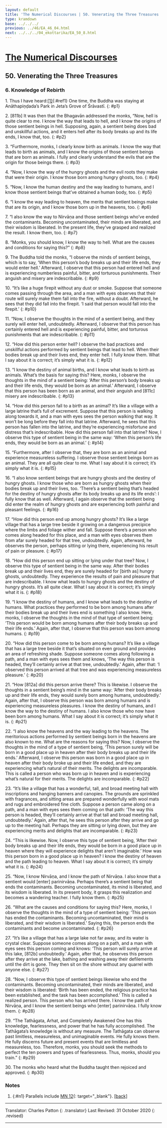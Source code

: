 ```yaml
---
layout: default
title: 'The Numerical Discourses | 50. Venerating the Three Treasures | 6. Knowledge of Rebirth'
type: kramdown
base: ../../../
previous: ../46/EA_46_04.html
next: ../../../04_ekottarika/EA_50_8.html
---
```


# [The Numerical Discourses](../../../04_ekottarika/index.html)
## 50. Venerating the Three Treasures
### 6. Knowledge of Rebirth

1\. Thus I have heard:[\[1\]](#n1){:#ref1} One time, the Buddha was staying at Anāthapiṇḍada’s Park in Jeta’s Grove of Śrāvastī.
{: #p1}

2\. [811b] It was then that the Bhagavān addressed the monks, “Now, hell is quite clear to me. I know the way that leads to hell, and I know the origins of those sentient beings in hell.  Supposing, again, a sentient being does bad and unskillful actions, and it enters hell after its body breaks up and its life ends, I know that, too.
{: #p2}

3\. “Furthermore, monks, I clearly know birth as animals. I know the way that leads to birth as animals, and I know the origins of those sentient beings that are born as animals. I fully and clearly understand the evils that are the origin for those beings there.
{: #p3}

4\. “Now, I know the way of the hungry ghosts and the evil roots they make that were their origin. I know those born among hungry ghosts, too.
{: #p4}

5\. “Now, I know the human destiny and the way leading to humans, and I know those sentient beings that’ve obtained a human body, too.
{: #p5}

6\. “I know the way leading to heaven, the merits that sentient beings make that are its origin, and I know those born up in the heavens, too.
{: #p6}

7\. “I also know the way to Nirvāṇa and those sentient beings who’ve ended the contaminants. Becoming uncontaminated, their minds are liberated, and their wisdom is liberated. In the present life, they’ve grasped and realized the result. I know them, too.
{: #p7}

8\. “Monks, you should know, I know the way to hell. What are the causes and conditions for saying this?”
{: #p8}

9\. The Buddha told the monks, “I observe the minds of sentient beings, which is to say, ‘When this person’s body breaks up and their life ends, they would enter hell.’ Afterward, I observe that this person had entered hell and is experiencing numberless painful, bitter, and torturous punishments. Their anguish and misery are indescribable.
{: #p9}

10\. “It’s like a huge firepit without any dust or smoke. Suppose that someone comes passing through the area, and a man with eyes observes that their route will surely make them fall into the fire, without a doubt. Afterward, he sees that they did fall into the firepit. ‘I said that person would fall into the firepit.’
{: #p10}

11\. “Now, I observe the thoughts in the mind of a sentient being, and they surely will enter hell, undoubtedly. Afterward, I observe that this person has certainly entered hell and is experiencing painful, bitter, and torturous punishments that are indescribable.
{: #p11}

12\. “How did this person enter hell? I observe the bad practices and unskillful actions performed by sentient beings that lead to hell. When their bodies break up and their lives end, they enter hell. I fully know them. What I say about it is correct; it’s simply what it is.
{: #p12}

13\. “I know the destiny of animal births, and I know what leads to birth as animals. What’s the basis for saying this? Here, monks, I observe the thoughts in the mind of a sentient being: ‘After this person’s body breaks up and their life ends, they would be born as an animal.’ Afterward, I observe that this person has been born as an animal, and their anguish and [811c] misery are indescribable.
{: #p13}

14\. “How did this person fall to a birth as an animal? It’s like a village with a large latrine that’s full of excrement. Suppose that this person is walking along towards it, and a man with eyes sees the person walking that way. It won’t be long before they fall into that latrine. Afterward, he sees that this person has fallen into the latrine, and they’re experiencing misfortune and distress that’s indescribable. How did this person fall into that latrine? Now, I observe this type of sentient being in the same way: ‘When this person’s life ends, they would be born as an animal.’
{: #p14}

15\. “Furthermore, after I observe that, they are born as an animal and experience measureless suffering. I observe those sentient beings born as an animal. They are all quite clear to me. What I say about it is correct; it’s simply what it is.
{: #p15}

16\. “I also know sentient beings that are hungry ghosts and the destiny of hungry ghosts. I know those who are born as hungry ghosts when their bodies break up and their lives, too. ‘There’s a sentient being that’s headed for the destiny of hungry ghosts after its body breaks up and its life ends’: I fully know that as well. Afterward, I again observe that the sentient being did enter the realm of hungry ghosts and are experiencing both painful and pleasant feelings.
{: #p16}

17\. “How did this person end up among hungry ghosts? It’s like a large village that has a large tree beside it growing on a dangerous precipice where the limbs and foliage wither and fall. Suppose there’s a person who comes along headed for this place, and a man with eyes observes them from afar surely headed for that tree, undoubtedly. Again, afterward, he observes the person, perhaps sitting or lying there, experiencing his result of pain or pleasure.
{: #p17}

18\. “How did this person end up sitting or lying under that tree? Now, I observe this type of sentient being in the same way. After their bodies break up and their lives end, they are surely headed for [birth as] hungry ghosts, undoubtedly. They experience the results of pain and pleasure that are indescribable. I know what leads to hungry ghosts and the destiny of hungry ghosts. It’s all quite clear. What I say about it is correct; it’s simply what it is.
{: #p18}

19\. “I know the destiny of humans, and I know what leads to the destiny of humans. What practices they performed to be born among humans after their bodies break up and their lives end is something I also know. Here, monks, I observe the thoughts in the mind of that type of sentient being: ‘This person would be born among humans after their body breaks up and their life ends.’ Again, after that, I observe that this person was born among humans.
{: #p19}

20\. “How did this person come to be born among humans? It’s like a village that has a large tree beside it that’s situated on even ground and provides an area of refreshing shade. Suppose someone comes along following a path, and a man with eyes sees them and knows, ‘The way this person is headed, they’ll certainly arrive at that tree, undoubtedly.’ Again, after that: ‘I observed this person arrived at that tree and was experiencing measureless pleasure.’
{: #p20}

21\. “How [812a] did this person arrive there? This is likewise. I observe the thoughts in a sentient being’s mind in the same way: ‘After their body breaks up and their life ends, they would surely born among humans, undoubtedly.’ Again, after that, I observe this person was born among humans and is experiencing measureless pleasures. I know the destiny of humans, and I know the way to the destiny of humans. I also know those who now have been born among humans. What I say about it is correct; it’s simply what it is.
{: #p21}

22\. “I also know the heavens and the way leading to the heavens. The meritorious actions performed by sentient beings born in the heavens are also known to me. What are the reasons for saying this? Now, I observe the thoughts in the mind of a type of sentient being, ‘This person surely will be born in a good place up in heaven after their body breaks up and their life ends.’ Afterward, I observe this person was born in a good place up in heaven after their body broke up and their life ended, and they are experiencing what’s natural of their merits. The delights are incomparable. This is called a person who was born up in heaven and is experiencing what’s natural for their merits. The delights are incomparable.
{: #p22}

23\. “It’s like a village that has a wonderful, tall, and broad meeting hall with inscriptions and hanging banners and canopies. The grounds are sprinkled with fragrances, and sitting areas are prepared wonderfully with wool mats and rugs and embroidered fine cloth.  Suppose a person came along on a path, and a man with eyes sees them coming on that path: ‘The way this person is headed, they’ll certainly arrive at that tall and broad meeting hall, undoubtedly.’ Again, after that, he sees this person after they arrive and go up to the meeting hall. Perhaps they are sitting or lying down, but they are experiencing merits and delights that are incomparable.
{: #p23}

24\. “This is likewise. Now, I observe this type of sentient being, ‘After their body breaks up and their life ends, they would be born in a good place up in heaven where they will experience delights that aren’t imaginable.’ How was this person born in a good place up in heaven? I know the destiny of heaven and the path leading to heaven. What I say about it is correct; it’s simply what it is.
{: #p24}

25\. “Now, I know Nirvāṇa, and I know the path of Nirvāṇa. I also know that a sentient would [enter] parinirvāṇa. Perhaps there’s a sentient being that ends the contaminants. Becoming uncontaminated, its mind is liberated, and its wisdom is liberated. In its present body, it grasps this realization and becomes a wandering teacher. I fully know them.
{: #p25}

26\. “What are the causes and conditions for saying this? Here, monks, I observe the thoughts in the mind of a type of sentient being: ‘This person has ended the contaminants. Becoming uncontaminated, their mind is liberated, and their wisdom is liberated.’ Saying this, the person ends the contaminants and become uncontaminated.
{: #p26}

27\. “It’s like a village that has a large lake not far away, and its water is crystal clear. Suppose someone comes along on a path, and a man with eyes sees this person coming and knows: ‘This person will surely arrive at this lake, [812b] undoubtedly.’ Again, after that, he observes this person after they arrive at the lake, bathing and washing away their defilements until the dirt is gone. They then sit on the shore without any quarrel with anyone else.
{: #p27}

28\. “Now, I observe this type of sentient beings likewise who end the contaminants. Becoming uncontaminated, their minds are liberated, and their wisdom is liberated: ‘Birth has been ended, the religious practice has been established, and the task has been accomplished.’ This is called a realized person. This person who has arrived there. I know the path of Nirvāṇa, and I know the sentient beings who [enter] parinirvāṇa. I fully know them.
{: #p28}

29\. “The Tathāgata, Arhat, and Completely Awakened One has this knowledge, fearlessness, and power that he has fully accomplished. The Tathāgata’s knowledge is without any measure. The Tathāgata can observe past limitless, measureless, and unimaginable events. He fully knows them. He fully discerns future and present events that are limitless and measureless, too. Therefore, monks, you should seek the methods to perfect the ten powers and types of fearlessness. Thus, monks, should you train.”
{: #p29}

30\. The monks who heard what the Buddha taught then rejoiced and approved.
{: #p30}

### Notes
1. {:#n1} Parallels include [MN 12](https://suttacentral.net/mn12){: target="_blank"}. [\[back\]](#ref1)

---

Translator: Charles Patton
{: .translator}
Last Revised: 31 October 2020
{: .revised}

---